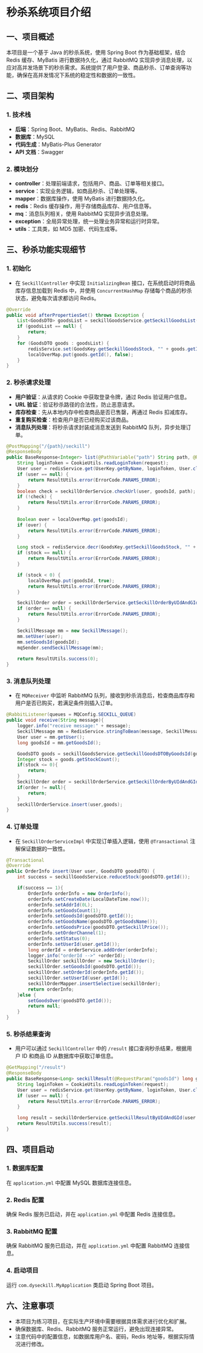 # 秒杀系统项目介绍

## 一、项目概述
本项目是一个基于 Java 的秒杀系统，使用 Spring Boot 作为基础框架，结合 Redis 缓存、MyBatis 进行数据持久化，通过 RabbitMQ 实现异步消息处理，以应对高并发场景下的秒杀需求。系统提供了用户登录、商品秒杀、订单查询等功能，确保在高并发情况下系统的稳定性和数据的一致性。

## 二、项目架构
### 1. 技术栈
- **后端**：Spring Boot、MyBatis、Redis、RabbitMQ
- **数据库**：MySQL
- **代码生成**：MyBatis-Plus Generator
- **API 文档**：Swagger

### 2. 模块划分
- **controller**：处理前端请求，包括用户、商品、订单等相关接口。
- **service**：实现业务逻辑，如商品秒杀、订单处理等。
- **mapper**：数据库操作，使用 MyBatis 进行数据持久化。
- **redis**：Redis 缓存操作，用于存储商品库存、用户信息等。
- **mq**：消息队列相关，使用 RabbitMQ 实现异步消息处理。
- **exception**：全局异常处理，统一处理业务异常和运行时异常。
- **utils**：工具类，如 MD5 加密、代码生成等。

## 三、秒杀功能实现细节

### 1. 初始化
- 在 `SeckillController` 中实现 `InitializingBean` 接口，在系统启动时将商品库存信息加载到 Redis 中，并使用 `ConcurrentHashMap` 存储每个商品的秒杀状态，避免每次请求都访问 Redis。
```java
@Override
public void afterPropertiesSet() throws Exception {
    List<GoodsDTO> goodsList = seckillGoodsService.getSeckillGoodsList();
    if (goodsList == null) {
        return;
    }
    for (GoodsDTO goods : goodsList) {
        redisService.set(GoodsKey.getSeckillGoodsStock, "" + goods.getId(), goods.getStockCount(), Const.RedisCacheExtime.GOODS_LIST);
        localOverMap.put(goods.getId(), false);
    }
}
```

### 2. 秒杀请求处理
- **用户验证**：从请求的 Cookie 中获取登录令牌，通过 Redis 验证用户信息。
- **URL 验证**：验证秒杀路径的合法性，防止恶意请求。
- **库存检查**：先从本地内存中检查商品是否已售罄，再通过 Redis 扣减库存。
- **重复购买检查**：检查用户是否已经购买过该商品。
- **消息队列处理**：将秒杀请求封装成消息发送到 RabbitMQ 队列，异步处理订单。
```java
@PostMapping("/{path}/seckill")
@ResponseBody
public BaseResponse<Integer> list(@PathVariable("path") String path, @RequestParam("goodsId") long goodsId, HttpServletRequest request) {
    String loginToken = CookieUtils.readLoginToken(request);
    User user = redisService.get(UserKey.getByName, loginToken, User.class);
    if (user == null) {
        return ResultUtils.error(ErrorCode.PARAMS_ERROR);
    }
    boolean check = seckillOrderService.checkUrl(user, goodsId, path);
    if (!check) {
        return ResultUtils.error(ErrorCode.PARAMS_ERROR);
    }
    
    Boolean over = localOverMap.get(goodsId);
    if (over) {
        return ResultUtils.error(ErrorCode.PARAMS_ERROR);
    }

    Long stock = redisService.decr(GoodsKey.getSeckillGoodsStock, "" + goodsId);
    if (stock == null) {
        return ResultUtils.error(ErrorCode.PARAMS_ERROR);
    }

    if (stock < 0) {
        localOverMap.put(goodsId, true);
        return ResultUtils.error(ErrorCode.PARAMS_ERROR);
    }

    SeckillOrder order = seckillOrderService.getSeckillOrderByUIdAndGId(user.getId(), goodsId);
    if (order == null) {
        return ResultUtils.error(ErrorCode.PARAMS_ERROR);
    }

    SeckillMessage mm = new SeckillMessage();
    mm.setUser(user);
    mm.setGoodsId(goodsId);
    mqSender.sendSeckillMessage(mm);
    
    return ResultUtils.success(0);
}
```

### 3. 消息队列处理
- 在 `MQReceiver` 中监听 RabbitMQ 队列，接收到秒杀消息后，检查商品库存和用户是否已购买，若满足条件则插入订单。
```java
@RabbitListener(queues = MQConfig.SECKILL_QUEUE)
public void receive(String message){
    logger.info("receive message:" + message);
    SeckillMessage mm = RedisService.stringToBean(message, SeckillMessage.class);
    User user = mm.getUser();
    long goodsId = mm.getGoodsId();

    GoodsDTO goods = seckillGoodsService.getSeckillGoodsDTOByGoodsId(goodsId);
    Integer stock = goods.getStockCount();
    if(stock <= 0){
        return;
    }
    SeckillOrder order = seckillOrderService.getSeckillOrderByUIdAndGId(user.getId(), goodsId);
    if(order != null){
        return;
    }
    seckillOrderService.insert(user,goods);
}
```

### 4. 订单处理
- 在 `SeckillOrderServiceImpl` 中实现订单插入逻辑，使用 `@Transactional` 注解保证数据的一致性。
```java
@Transactional
@Override
public OrderInfo insert(User user, GoodsDTO goodsDTO) {
    int success = seckillGoodsService.reduceStock(goodsDTO.getId());

    if(success == 1){
        OrderInfo orderInfo = new OrderInfo();
        orderInfo.setCreateDate(LocalDateTime.now());
        orderInfo.setAddrId(0L);
        orderInfo.setGoodsCount(1);
        orderInfo.setGoodsId(goodsDTO.getId());
        orderInfo.setGoodsName(goodsDTO.getGoodsName());
        orderInfo.setGoodsPrice(goodsDTO.getSeckillPrice());
        orderInfo.setOrderChannel(1);
        orderInfo.setStatus(0);
        orderInfo.setUserId(user.getId());
        long orderId = orderService.addOrder(orderInfo);
        logger.info("orderId -->" +orderId);
        SeckillOrder seckillOrder = new SeckillOrder();
        seckillOrder.setGoodsId(goodsDTO.getId());
        seckillOrder.setOrderId(orderInfo.getId());
        seckillOrder.setUserId(user.getId());
        seckillOrderMapper.insertSelective(seckillOrder);
        return orderInfo;
    }else {
        setGoodsOver(goodsDTO.getId());
        return null;
    }
}
```

### 5. 秒杀结果查询
- 用户可以通过 `SeckillController` 中的 `/result` 接口查询秒杀结果，根据用户 ID 和商品 ID 从数据库中获取订单信息。
```java
@GetMapping("/result")
@ResponseBody
public BaseResponse<Long> seckillResult(@RequestParam("goodsId") long goodsId, HttpServletRequest request) {
    String loginToken = CookieUtils.readLoginToken(request);
    User user = redisService.get(UserKey.getByName, loginToken, User.class);
    if (user == null) {
        return ResultUtils.error(ErrorCode.PARAMS_ERROR);
    }

    long result = seckillOrderService.getSeckillResultByUIdAndGId(user.getId(), goodsId);
    return ResultUtils.success(result);
}
```

## 四、项目启动
### 1. 数据库配置
在 `application.yml` 中配置 MySQL 数据库连接信息。

### 2. Redis 配置
确保 Redis 服务已启动，并在 `application.yml` 中配置 Redis 连接信息。

### 3. RabbitMQ 配置
确保 RabbitMQ 服务已启动，并在 `application.yml` 中配置 RabbitMQ 连接信息。

### 4. 启动项目
运行 `com.dyseckill.MyApplication` 类启动 Spring Boot 项目。

## 六、注意事项
- 本项目为练习项目，在实际生产环境中需要根据具体需求进行优化和扩展。
- 确保数据库、Redis、RabbitMQ 服务正常运行，避免出现连接异常。
- 注意代码中的配置信息，如数据库用户名、密码，Redis 地址等，根据实际情况进行修改。